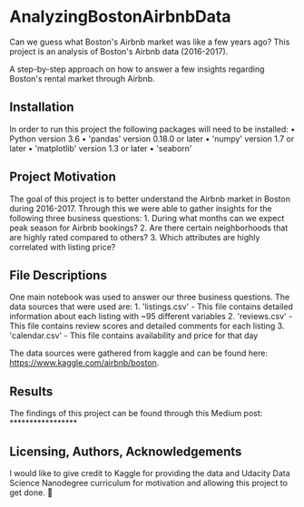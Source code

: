 # AnalyzingBostonAirbnbData

Can we guess what Boston's Airbnb market was like a few years ago? This project is an analysis of Boston's Airbnb data (2016-2017). 

A step-by-step approach on how to answer a few insights regarding Boston's rental market through Airbnb.

## Installation
In order to run this project the following packages will need to be installed: 
	• Python version 3.6 
	• 'pandas' version 0.18.0 or later
	• 'numpy' version 1.7 or later 
	• 'matplotlib' version 1.3 or later 
	• 'seaborn' 

## Project Motivation
The goal of this project is to better understand the Airbnb market in Boston during 2016-2017. Through this we were able to gather insights for the following three business questions: 
	1. During what months can we expect peak season for Airbnb bookings? 
	2. Are there certain neighborhoods that are highly rated compared to others? 
	3. Which attributes are highly correlated with listing price? 

## File Descriptions
One main notebook was used to answer our three business questions. The data sources that were used are: 
	1. 'listings.csv' - This file contains detailed information about each listing with ~95 different variables
	2. 'reviews.csv' - This file contains review scores and detailed comments for each listing
	3. 'calendar.csv' - This file contains availability and price for that day  
	
The data sources were gathered from kaggle and can be found here: https://www.kaggle.com/airbnb/boston. 

## Results
The findings of this project can be found through this Medium post: *****************

## Licensing, Authors, Acknowledgements 
I would like to give credit to Kaggle for providing the data and Udacity Data Science Nanodegree curriculum for motivation and allowing this project to get done.  
